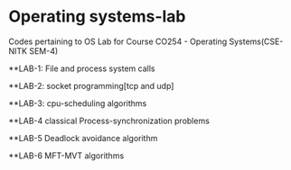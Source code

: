 # Operating systems-lab
Codes pertaining to OS Lab for Course CO254 - Operating Systems(CSE-NITK  SEM-4)

**LAB-1:
  File and process system calls
 
**LAB-2:
  socket programming[tcp and udp]
  
**LAB-3:
  cpu-scheduling algorithms
  
**LAB-4
  classical Process-synchronization problems
  
**LAB-5
  Deadlock avoidance algorithm
  
**LAB-6
  MFT-MVT algorithms
